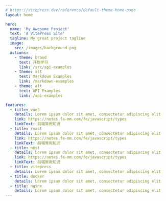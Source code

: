 ```yaml
---
# https://vitepress.dev/reference/default-theme-home-page
layout: home

hero:
  name: 'My Awesome Project'
  text: 'A VitePress Site'
  tagline: My great project tagline
  image:
    src: /images/background.png
  actions:
    - theme: brand
      text: 开始学习
      link: /src/api-examples
    - theme: alt
      text: Markdown Examples
      link: /markdown-examples
    - theme: alt
      text: API Examples
      link: /api-examples

features:
  - title: vue3
    details: Lorem ipsum dolor sit amet, consectetur adipiscing elit
    link: https://notes.fe-mm.com/fe/javascript/types
    linkText: 前端常用知识
  - title: react
    details: Lorem ipsum dolor sit amet, consectetur adipiscing elit
    link: https://notes.fe-mm.com/fe/javascript/types
    linkText: 前端常用知识
  - title: nest
    details: Lorem ipsum dolor sit amet, consectetur adipiscing elit
    link: https://notes.fe-mm.com/fe/javascript/types
    linkText: 前端常用知识
  - title: vitepress
    details: Lorem ipsum dolor sit amet, consectetur adipiscing elit
  - title: docker
    details: Lorem ipsum dolor sit amet, consectetur adipiscing elit
  - title: nginx
    details: Lorem ipsum dolor sit amet, consectetur adipiscing elit
---
```

